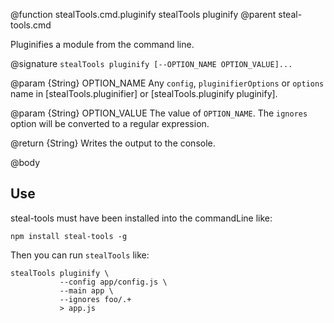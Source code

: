 @function stealTools.cmd.pluginify stealTools pluginify
@parent steal-tools.cmd 

Pluginifies a module from the command line.

@signature `stealTools pluginify [--OPTION_NAME OPTION_VALUE]...`

@param {String} OPTION_NAME Any `config`, `pluginifierOptions` or `options` name in 
[stealTools.pluginifier] or [stealTools.pluginify pluginify].

@param {String} OPTION_VALUE The value of `OPTION_NAME`.  The `ignores` option
will be converted to a regular expression.

@return {String} Writes the output to the console.

@body

## Use

steal-tools must have been installed into the commandLine like:

    npm install steal-tools -g
    
Then you can run `stealTools` like:

    stealTools pluginify \
               --config app/config.js \
               --main app \
               --ignores foo/.+
               > app.js
               
